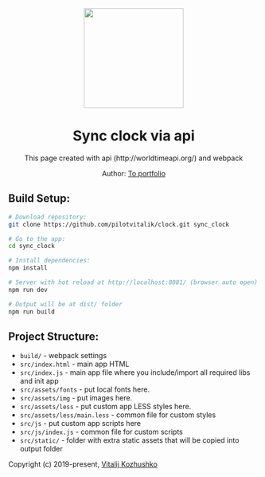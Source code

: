 <div align="center">
  <img width="200" height="200" src="https://webpack.js.org/assets/icon-square-big.svg">
  <h1>Sync clock via api</h1>
  <p>
    This page created with api (http://worldtimeapi.org/) and webpack
  </p>
  <p>Author: <a href="http://portfoliovitalij.ru/" target="_blank">To portfolio</a>
</div>


## Build Setup:

``` bash
# Download repository:
git clone https://github.com/pilotvitalik/clock.git sync_clock

# Go to the app:
cd sync_clock

# Install dependencies:
npm install

# Server with hot reload at http://localhost:8081/ (browser auto open)
npm run dev

# Output will be at dist/ folder
npm run build
```

## Project Structure:

* `build/` - webpack settings
* `src/index.html` - main app HTML
* `src/index.js` - main app file where you include/import all required libs and init app
* `src/assets/fonts` - put local fonts here.
* `src/assets/img` - put images here.
* `src/assets/less` - put custom app LESS styles here.
* `src/assets/less/main.less` - common file for custom styles
* `src/js` - put custom app scripts here
* `src/js/index.js` - common file for custom scripts
* `src/static/` - folder with extra static assets that will be copied into output folder

Copyright (c) 2019-present, [Vitalij Kozhushko](https://github.com/pilotvitalik)